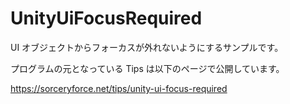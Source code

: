 # UnityUiFocusRequired
UI オブジェクトからフォーカスが外れないようにするサンプルです。

プログラムの元となっている Tips は以下のページで公開しています。

https://sorceryforce.net/tips/unity-ui-focus-required
